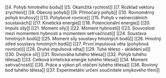 [[4. Pohyb hmotného bodu]]
[[5. Okamžitá rychlost]]
[[7. Rozklad vektoru zrychlení]]
[[8. Obecný pohyb]]
[[9. Přímočarý pohyb]]
[[10. Rovnoměrný pohyb kruhový]]
[[13. Pohybové rovnice]]
[[15. Pohyb v neinerciálních soustavách]]
[[17. Kinetická energie]]
[[18. Potencionální energie]]
[[20. Impuls síly]]
[[21. Moment síly]]
[[22. Moment hybnosti]]
[[23. Souvoslost mezi momentem hybnosti a momentem setrvačnosti]]
[[24. Soustava hmotných bodů]]
[[25. Moment síly soustavy hmotných bodů]]
[[26. Hmotný střed soustavy hmotných bodů]]
[[27. První impulsová věta (pohybová rovnice)]]
[[28. Druhá impulsová věta]]
[[29. Tuhé těleso - skládání sil]]
[[30. Dvojice sil]]
[[31. Rovnováha tuhého tělesa]]
[[32. Pohyb tuhého tělesa]]
[[33. Celková kintetická energie tuhého tělesa]]
[[34. Moment setrvačnosti]]
[[35. Práce a výkon při otáčení tuhého tělesa]]
[[36. Rovinný bod tuhého tělesa]]
[[37. Experimetální určení součinitele smykového tření]]
